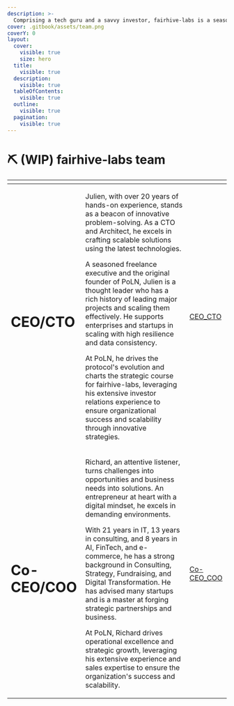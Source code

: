 ```yaml
---
description: >-
  Comprising a tech guru and a savvy investor, fairhive-labs is a seasoned team steering the crypto space with their vast knowledge and inclusive approach. Their combined expertise drives innovation and strategic growth, setting new standards as game changers in the industry.
cover: .gitbook/assets/team.png
coverY: 0
layout:
  cover:
    visible: true
    size: hero
  title:
    visible: true
  description:
    visible: true
  tableOfContents:
    visible: true
  outline:
    visible: true
  pagination:
    visible: true
---
```


# ⛏ (WIP) fairhive-labs team

<table data-card-size="large" data-view="cards">
    <thead>
        <tr>
            <th></th>
            <th></th>
            <th data-hidden data-card-cover data-type="files"></th>
        </tr>
    </thead>
    <tbody>
      <tr>
          <td><h1>CEO/CTO</h1></td>
          <td>
              <p>Julien, with over 20 years of hands-on experience, stands as a beacon of innovative problem-solving. As a CTO and Architect, he excels in crafting scalable solutions using the latest technologies.</p>
              <p>A seasoned freelance executive and the original founder of PoLN, Julien is a thought leader who has a rich history of leading major projects and scaling them effectively. He supports enterprises and startups in scaling with high resilience and data consistency.</p>
              <p>At PoLN, he drives the protocol's evolution and charts the strategic course for fairhive-labs, leveraging his extensive investor relations experience to ensure organizational success and scalability through innovative strategies.</p>
          </td>
          <td><a href=".gitbook/assets/whyvra.png">CEO_CTO</a></td>
      </tr>
      <tr>
        <td><h1>Co-CEO/COO</h1></td>
        <td>
            <p>Richard, an attentive listener, turns challenges into opportunities and business needs into solutions. An entrepreneur at heart with a digital mindset, he excels in demanding environments.</p>
            <p>With 21 years in IT, 13 years in consulting, and 8 years in AI, FinTech, and e-commerce, he has a strong background in Consulting, Strategy, Fundraising, and Digital Transformation. He has advised many startups and is a master at forging strategic partnerships and business.</p>
            <p>At PoLN, Richard drives operational excellence and strategic growth, leveraging his extensive experience and sales expertise to ensure the organization's success and scalability.</p>
        </td>
        <td><a href=".gitbook/assets/richard.jpeg">Co-CEO_COO</a></td>
    </tr>
      <!-- <tr>
          <td>CMO</td>
          <td></td>
          <td></td>
      </tr> -->
    </tbody>
</table>
